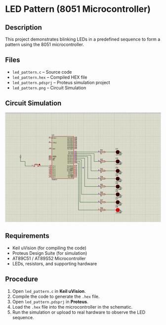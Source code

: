 # LED Pattern (8051 Microcontroller)

## Description
This project demonstrates blinking LEDs in a predefined sequence to form a pattern using the 8051 microcontroller.

## Files
- `led_pattern.c` – Source code
- `led_pattern.hex` – Compiled HEX file
- `led_pattern.pdsprj` – Proteus simulation project
- `led_pattern.png` – Circuit Simulation

## Circuit Simulation
![LED Pattern Circuit Simulation](led_pattern.png)

## Requirements
- Keil uVision (for compiling the code)
- Proteus Design Suite (for simulation)
- AT89C51 / AT89S52 Microcontroller
- LEDs, resistors, and supporting hardware

## Procedure
1. Open `led_pattern.c` in **Keil uVision**.
2. Compile the code to generate the `.hex` file.
3. Open `led_pattern.pdsprj` in **Proteus**.
4. Load the `.hex` file into the microcontroller in the schematic.
5. Run the simulation or upload to real hardware to observe the LED sequence.
